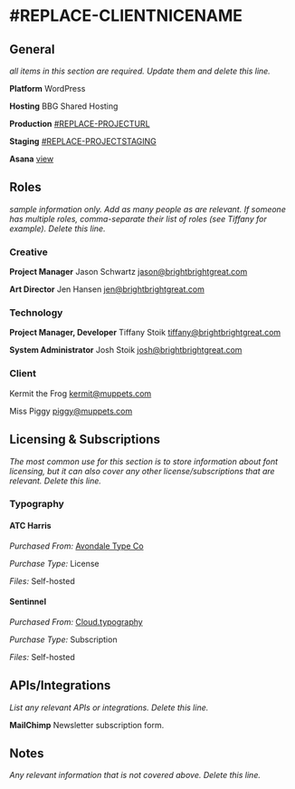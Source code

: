 # #REPLACE-CLIENTNICENAME

## General

_all items in this section are required. Update them and delete this line._

**Platform**
WordPress

**Hosting**
BBG Shared Hosting

**Production**
[#REPLACE-PROJECTURL](#REPLACE-PROJECTURL)

**Staging**
[#REPLACE-PROJECTSTAGING](#REPLACE-PROJECTSTAGING)

**Asana**
[view](https://asana.com/)


## Roles

_sample information only. Add as many people as are relevant. If someone has multiple roles, comma-separate their list of roles (see Tiffany for example). Delete this line._

### Creative

**Project Manager**
Jason Schwartz
[jason@brightbrightgreat.com](mailto:jason@brightbrightgreat.com)

**Art Director**
Jen Hansen
[jen@brightbrightgreat.com](mailto:jen@brightbrightgreat.com)

### Technology

**Project Manager, Developer**
Tiffany Stoik
[tiffany@brightbrightgreat.com](mailto:tiffany@brightbrightgreat.com)

**System Administrator**
Josh Stoik
[josh@brightbrightgreat.com](mailto:josh@brightbrightgreat.com)

### Client
Kermit the Frog
[kermit@muppets.com](mailto:kermit@muppets.com)

Miss Piggy
[piggy@muppets.com](mailto:piggy@muppets.com)


## Licensing & Subscriptions

_The most common use for this section is to store information about font licensing, but it can also cover any other license/subscriptions that are relevant. Delete this line._

### Typography

#### ATC Harris
*Purchased From:*
[Avondale Type Co](http://avondaletypeco.com)

*Purchase Type:*
License

*Files:*
Self-hosted

#### Sentinnel
*Purchased From:*
[Cloud.typography](http://cloud.typograhy.com)

*Purchase Type:*
Subscription

*Files:*
Self-hosted

## APIs/Integrations

_List any relevant APIs or integrations. Delete this line._

**MailChimp**
Newsletter subscription form.


## Notes

_Any relevant information that is not covered above. Delete this line._
